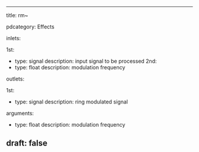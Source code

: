 --- 


title: rm~

pdcategory: Effects

inlets:

  1st:
  - type: signal
    description: input signal to be processed
  2nd:
  - type: float
    description: modulation frequency

outlets:

  1st:
  - type: signal
    description: ring modulated signal

arguments:
  - type: float
    description: modulation frequency





draft: false
---
